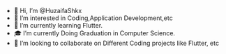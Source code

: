 - 👋 Hi, I’m @HuzaifaShkx
- 👀 I’m interested in Coding,Application Development,etc
- 🌱 I’m currently learning Flutter.
- 🎓 I’m currently Doing Graduation in Computer Science.
- 💞️ I’m looking to collaborate on Different Coding projects like Flutter, etc

